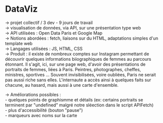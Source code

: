 # DataViz

-> projet collectif / 3 dev - 9 jours de travail <br>
-> visualisation de données, via API, sur une présentation type web <br>
-> API utilisées : Open Data Paris et Google Map <br>
-> Notions abordées : fetch, liaisons sur du HTML, adaptations simples d'un template web <br>
-> Langages utilisées : JS, HTML, CSS <br>
-> Produit : il existe de nombreux comptes sur Instagram permettant de découvrir quelques informations biiographiques de femmes au parcours étonnant. Il s'agit, ici, sur une page web, d'avoir des présentations de portraits de femmes, liées à Paris. Peintres, photographes, cheffes, ministres, sportives ... Souvent invisibilisées, voire oubliées, Paris ne serait pas aussi riche sans elles. L'internaute a accès ainsi à quelques faits sur chacune, au hasard, mais aussi à une carte d'ensemble. <br>

-> Améliorations possibles : <br>
    - quelques points de graphismme et détails (ex: certains portraits se terminent par "undefined" malgré notre sléection dans le script APIFetch) <br>
    - plus d'accessibilité (bouton "pause") <br>
    - marqueurs avec noms sur la carte <br>
